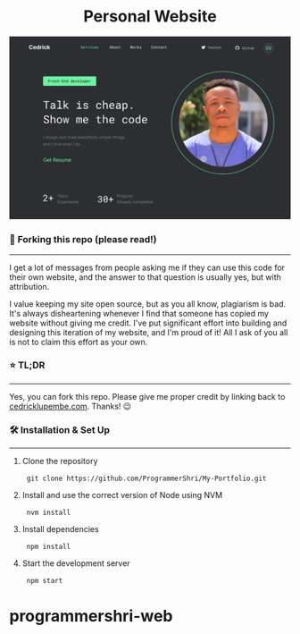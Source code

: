 <h1 align="center">
    Personal Website 
</h1>

<!-- <h4 align="center">The third iteration of <a href="https://programmershri.web.app/">cedricklupembe.com</a> built with <a href="https://reactjs.org/docs/getting-started.html">React</a> and hosted with <a href="https://www.netlify.com/">Netlify</a>

Itérations précédentes : <a href="https://cedricklupembe.github.io/">V1</a>, <a href="https://cedricklupembe.github.io/Folio-Version-2/">V2</a></h4> -->

![Homepage](https://github.com/CedrickLupembe/Folio-V.3/blob/master/src/screenshot/design.jpg)

### 🚨 **Forking this repo (please read!)**

---

I get a lot of messages from people asking me if they can use this code for their own website, and the answer to that question is usually yes, but with attribution.

I value keeping my site open source, but as you all know, plagiarism is bad. It's always disheartening whenever I find that someone has copied my website without giving me credit. I've put significant effort into building and designing this iteration of my website, and I'm proud of it! All I ask of you all is not to claim this effort as your own.

### ⭐ **TL;DR**

---

Yes, you can fork this repo. Please give me proper credit by linking back to [cedricklupembe.com](https://cedricklupembe.netlify.app/). Thanks! 😉

### 🛠️ **Installation & Set Up**

---

1. Clone the repository

   ```
    git clone https://github.com/ProgrammerShri/My-Portfolio.git
   ```

2. Install and use the correct version of Node using NVM

   ```
    nvm install
   ```

3. Install dependencies

   ```
    npm install
   ```

4. Start the development server

   ```
    npm start
   ```

# programmershri-web
